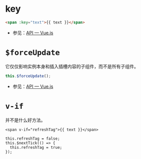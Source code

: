 # key

```html
<span :key="text">{{ text }}</span>
```

-   参见：[API — Vue.js](https://cn.vuejs.org/v2/api/#key)

# `$forceUpdate`

它仅仅影响实例本身和插入插槽内容的子组件，而不是所有子组件。

```js
this.$forceUpdate();
```

-   参见：[API — Vue.js](https://cn.vuejs.org/v2/api/#vm-forceUpdate)

# `v-if`

并不是什么好方法。

```text
<span v-if="refreshTag">{{ text }}</span>

this.refreshTag = false;
this.$nextTick(() => {
  this.refreshTag = true;
});
```
